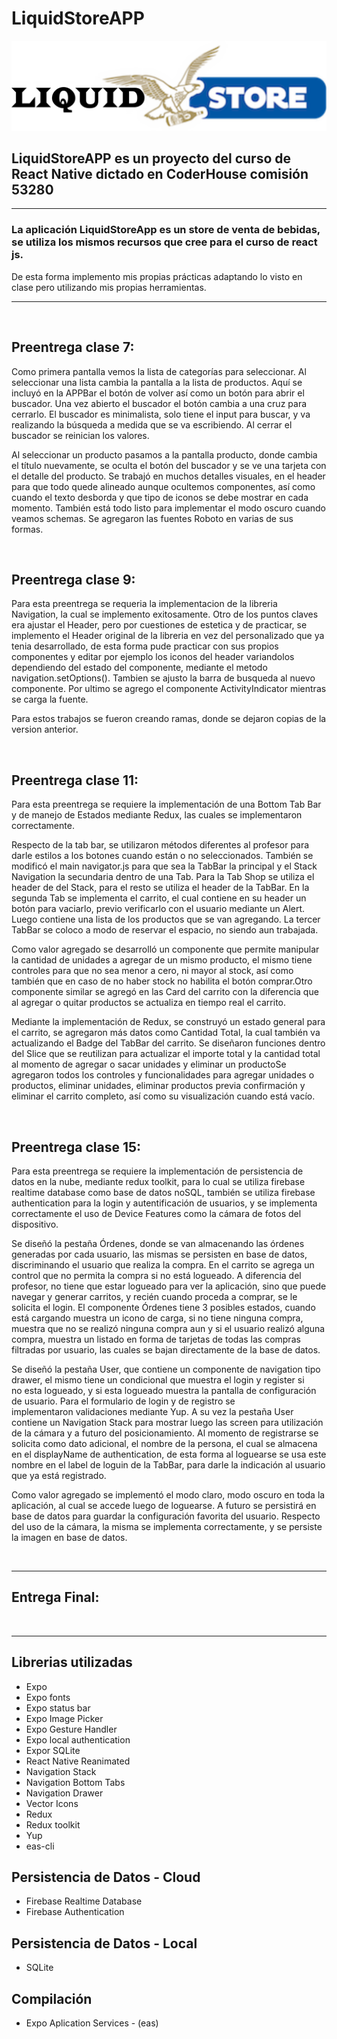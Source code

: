 # LiquidStoreAPP

![](https://raw.githubusercontent.com/juanPabloSarobe/react-47225/main/src/assets/img/liquidStoreLogo.png)

## LiquidStoreAPP es un proyecto del curso de React Native dictado en CoderHouse comisión 53280

---

### La aplicación LiquidStoreApp es un store de venta de bebidas, se utiliza los mismos recursos que cree para el curso de react js.

De esta forma implemento mis propias prácticas adaptando lo visto en clase pero utilizando mis propias herramientas.

---

&nbsp;

## Preentrega clase 7:

Como primera pantalla vemos la lista de categorías para seleccionar. Al seleccionar una lista cambia la pantalla a la lista de productos. Aquí se incluyó en la APPBar el botón de volver así como un botón para abrir el buscador.
Una vez abierto el buscador el botón cambia a una cruz para cerrarlo.
El buscador es minimalista, solo tiene el input para buscar, y va realizando la búsqueda a medida que se va escribiendo. Al cerrar el buscador se reinician los valores.

Al seleccionar un producto pasamos a la pantalla producto, donde cambia el título nuevamente, se oculta el botón del buscador y se ve una tarjeta con el detalle del producto.
Se trabajó en muchos detalles visuales, en el header para que todo quede alineado aunque ocultemos componentes, así como cuando el texto desborda y que tipo de iconos se debe mostrar en cada momento. También está todo listo para implementar el modo oscuro cuando veamos schemas.
Se agregaron las fuentes Roboto en varias de sus formas.

&nbsp;

## Preentrega clase 9:

Para esta preentrega se requeria la implementacion de la libreria Navigation, la cual se implemento exitosamente. Otro de los puntos claves era ajustar el Header, pero por cuestiones de estetica y de practicar, se implemento el Header original de la libreria en vez del personalizado que ya tenia desarrollado, de esta forma pude practicar con sus propios componentes y editar por ejemplo los iconos del header variandolos dependiendo del estado del componente, mediante el metodo navigation.setOptions().
Tambien se ajusto la barra de busqueda al nuevo componente.
Por ultimo se agrego el componente ActivityIndicator mientras se carga la fuente.

Para estos trabajos se fueron creando ramas, donde se dejaron copias de la version anterior.

&nbsp;

## Preentrega clase 11:

Para esta preentrega se requiere la implementación de una Bottom Tab Bar y de manejo de Estados mediante Redux, las cuales se implementaron correctamente.

Respecto de la tab bar, se utilizaron métodos diferentes al profesor para darle estilos a los botones cuando están o no seleccionados. También se modificó el main navigator.js para que sea la TabBar la principal y el Stack Navigation la secundaria dentro de una Tab. Para la Tab Shop se utiliza el header de del Stack, para el resto se utiliza el header de la TabBar.
En la segunda Tab se implementa el carrito, el cual contiene en su header un botón para vaciarlo, previo verificarlo con el usuario mediante un Alert.
Luego contiene una lista de los productos que se van agregando.
La tercer TabBar se coloco a modo de reservar el espacio, no siendo aun trabajada.

Como valor agregado se desarrolló un componente que permite manipular la cantidad de unidades a agregar de un mismo producto, el mismo tiene controles para que no sea menor a cero, ni mayor al stock, así como también que en caso de no haber stock no habilita el botón comprar.Otro componente similar se agregó en las Card del carrito con la diferencia que al agregar o quitar productos se actualiza en tiempo real el carrito.

Mediante la implementación de Redux, se construyó un estado general para el carrito, se agregaron más datos como Cantidad Total, la cual también va actualizando el Badge del TabBar del carrito.
Se diseñaron funciones dentro del Slice que se reutilizan para actualizar el importe total y la cantidad total al momento de agregar o sacar unidades y eliminar un productoSe agregaron todos los controles y funcionalidades para agregar unidades o productos, eliminar unidades, eliminar productos previa confirmación y eliminar el carrito completo, así como su visualización cuando está vacío.

&nbsp;

## Preentrega clase 15:

Para esta preentrega se requiere la implementación de persistencia de datos en la nube, mediante redux toolkit, para lo cual se utiliza firebase realtime database como base de datos noSQL, también se utiliza firebase authentication para la login y autentificación de usuarios, y se implementa correctamente el uso de Device Features como la cámara de fotos del dispositivo.

Se diseñó la pestaña Órdenes, donde se van almacenando las órdenes generadas por cada usuario, las mismas se persisten en base de datos, discriminando el usuario que realiza la compra. En el carrito se agrega un control que no permita la compra si no está logueado. A diferencia del profesor, no tiene que estar logueado para ver la aplicación, sino que puede navegar y generar carritos, y recién cuando proceda a comprar, se le solicita el login. El componente Órdenes tiene 3 posibles estados, cuando está cargando muestra un icono de carga, si no tiene ninguna compra, muestra que no se realizó ninguna compra aun y si el usuario realizó alguna compra, muestra un listado en forma de tarjetas de todas las compras filtradas por usuario, las cuales se bajan directamente de la base de datos.

Se diseñó la pestaña User, que contiene un componente de navigation tipo drawer, el mismo tiene un condicional que muestra el login y register si no esta logueado, y si esta logueado muestra la pantalla de configuración de usuario. Para el formulario de login y de registro se implementaron validaciones mediante Yup. A su vez la pestaña User contiene un Navigation Stack para mostrar luego las screen para utilización de la cámara y a futuro del posicionamiento. Al momento de registrarse se solicita como dato adicional, el nombre de la persona, el cual se almacena en el displayName de authentication, de esta forma al loguearse se usa este nombre en el label de loguin de la TabBar, para darle la indicación al usuario que ya está registrado.

Como valor agregado se implementó el modo claro, modo oscuro en toda la aplicación, al cual se accede luego de loguearse. A futuro se persistirá en base de datos para guardar la configuración favorita del usuario.
Respecto del uso de la cámara, la misma se implementa correctamente, y se persiste la imagen en base de datos.

&nbsp;

---

## Entrega Final:

&nbsp;

---

## Librerias utilizadas

- Expo
- Expo fonts
- Expo status bar
- Expo Image Picker
- Expo Gesture Handler
- Expo local authentication
- Expor SQLite
- React Native Reanimated
- Navigation Stack
- Navigation Bottom Tabs
- Navigation Drawer
- Vector Icons
- Redux
- Redux toolkit
- Yup
- eas-cli

## Persistencia de Datos - Cloud

- Firebase Realtime Database
- Firebase Authentication

## Persistencia de Datos - Local

- SQLite

## Compilación

- Expo Aplication Services - (eas)
